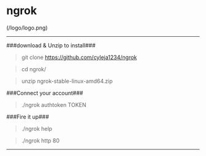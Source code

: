 # ngrok #
(/logo/logo.png)

---
###download & Unzip to install###
> git clone https://github.com/cyleja1234/ngrok

> cd ngrok/

> unzip ngrok-stable-linux-amd64.zip

###Connect your account###

> ./ngrok authtoken TOKEN

###Fire it up###

> ./ngrok help

> ./ngrok http 80

---

